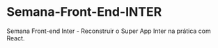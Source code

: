 # Semana-Front-End-INTER
Semana Front-end Inter - Reconstruir o Super App Inter na prática com React.
